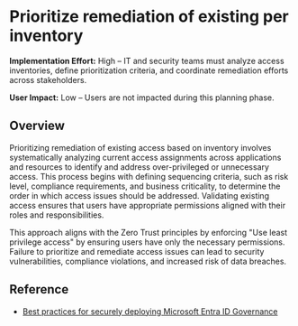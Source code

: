 #  Prioritize remediation of existing per inventory

**Implementation Effort:** High – IT and security teams must analyze access inventories, define prioritization criteria, and coordinate remediation efforts across stakeholders.

**User Impact:** Low – Users are not impacted during this planning phase.

## Overview

Prioritizing remediation of existing access based on inventory involves systematically analyzing current access assignments across applications and resources to identify and address over-privileged or unnecessary access. This process begins with defining sequencing criteria, such as risk level, compliance requirements, and business criticality, to determine the order in which access issues should be addressed. Validating existing access ensures that users have appropriate permissions aligned with their roles and responsibilities.

This approach aligns with the Zero Trust principles by enforcing "Use least privilege access" by ensuring users have only the necessary permissions. Failure to prioritize and remediate access issues can lead to security vulnerabilities, compliance violations, and increased risk of data breaches.

## Reference

* [Best practices for securely deploying Microsoft Entra ID Governance](https://learn.microsoft.com/entra/id-governance/best-practices-secure-id-governance)

